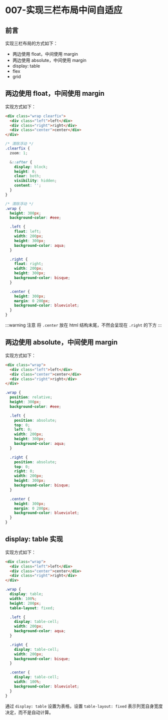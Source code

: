 # 007-实现三栏布局中间自适应

## 前言

实现三栏布局的方式如下：

+ 两边使用 float，中间使用 margin
+ 两边使用 absolute，中间使用 margin
+ display: table
+ flex
+ grid

## 两边使用 float，中间使用 margin

实现方式如下：
```html
<div class="wrap clearfix">
  <div class="left">left</div>
  <div class="right">right</div>
  <div class="center">center</div>
</div>
```
```scss
/* 清除浮动 */
.clearfix {
  zoom: 1;

  &::after {
    display: block;
    height: 0;
    clear: both;
    visibility: hidden;
    content: '';
  }
}

/* 清除浮动 */
.wrap {
  height: 300px;
  background-color: #eee;

  .left {
    float: left;
    width: 200px;
    height: 300px;
    background-color: aqua;
  }

  .right {
    float: right;
    width: 200px;
    height: 300px;
    background-color: bisque;
  }

  .center {
    height: 300px;
    margin: 0 200px;
    background-color: blueviolet;
  }
}
```
:::warning 注意
将 `.center` 放在 html 结构末尾，不然会呈现在 `.right` 的下方
:::

## 两边使用 absolute，中间使用 margin

实现方式如下：
```html
<div class="wrap">
  <div class="left">left</div>
  <div class="center">center</div>
  <div class="right">right</div>
</div>
```
```scss
.wrap {
  position: relative;
  height: 300px;
  background-color: #eee;

  .left {
    position: absolute;
    top: 0;
    left: 0;
    width: 200px;
    height: 300px;
    background-color: aqua;
  }

  .right {
    position: absolute;
    top: 0;
    right: 0;
    width: 200px;
    height: 300px;
    background-color: bisque;
  }

  .center {
    height: 300px;
    margin: 0 200px;
    background-color: blueviolet;
  }
}
```

## display: table 实现

实现方式如下：
```html
<div class="wrap">
  <div class="left">left</div>
  <div class="center">center</div>
  <div class="right">right</div>
</div>
```
```scss
.wrap {
  display: table;
  width: 100%;
  height: 200px;
  table-layout: fixed;

  .left {
    display: table-cell;
    width: 200px;
    background-color: aqua;
  }

  .right {
    display: table-cell;
    width: 200px;
    background-color: bisque;
  }

  .center {
    display: table-cell;
    width: 100%;
    background-color: blueviolet;
  }
}
```
通过 `display: table` 设置为表格，设置 `table-layout: fixed` 表示列宽自身宽度决定，而不是自动计算。